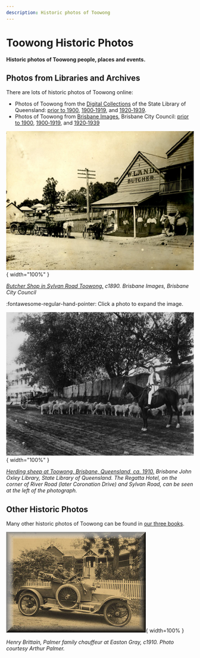 ```yaml
---
description: Historic photos of Toowong
---
```


# Toowong Historic Photos

**Historic photos of Toowong people, places and events.**

## Photos from Libraries and Archives  

There are lots of historic photos of Toowong online:

- Photos of Toowong from the [Digital Collections](http://onesearch.slq.qld.gov.au/primo-explore/search?query=any,contains,toowong&tab=dt&search_scope=DT&vid=SLQ&offset=0) of the State Library of Queensland: [prior to 1900](http://onesearch.slq.qld.gov.au/primo-explore/search?query=any,contains,Toowong&tab=dt&search_scope=DT&vid=SLQ&mfacet=local7,include,SLQ%20digitised%20images,1&mfacet=local1,include,ca.%201898,2&mfacet=local1,include,1889,2&mfacet=local1,include,1890,2&mfacet=local1,include,1893,2&offset=0), [1900‑1919](http://onesearch.slq.qld.gov.au/primo-explore/search?query=any,contains,Toowong&tab=dt&search_scope=DT&vid=SLQ&mfacet=local7,include,SLQ%20digitised%20images,1&mfacet=local1,include,1900,2&mfacet=local1,include,1910,2&mfacet=local1,include,1919,2&offset=0), and [1920‑1939](http://onesearch.slq.qld.gov.au/primo-explore/search?query=any,contains,Toowong&tab=dt&search_scope=DT&vid=SLQ&mfacet=local7,include,SLQ%20digitised%20images,1&mfacet=local1,include,1924,2&mfacet=local1,include,1926,2&mfacet=local1,include,1932,2&mfacet=local1,include,1939,2&offset=0).
- Photos of Toowong from [Brisbane Images](https://library-brisbane.ent.sirsidynix.net.au/client/en_AU/BrisbaneImages/), Brisbane City Council: [prior to 1900](https://library-brisbane.ent.sirsidynix.net.au/client/en_AU/BrisbaneImages/search/results?qu=Toowong&qf=PERIOD_DATE%09Date%091889%091889+%7C%7C+1893%091893+%7C%7C+Taken+1890%27s%09Taken+1890%27s+%7C%7C+1866%091866+%7C%7C+Circa+1890%09Circa+1890+%7C%7C+c1870%09c1870&te=ASSET&lm=ALL_ASSETS), [1900‑1919](https://library-brisbane.ent.sirsidynix.net.au/client/en_AU/BrisbaneImages/search/results?qu=Toowong&qf=PERIOD_DATE%09Date%091916%091916+%7C%7C+1904%091904+%7C%7C+Taken+circa+1900%09Taken+circa+1900+%7C%7C+1900%091900+%7C%7C+1902%091902+%7C%7C+1903%091903+%7C%7C+1909%091909+%7C%7C+1910%091910+%7C%7C+1911%091911+%7C%7C+ca.+1906%09ca.+1906+%7C%7C+circa+1900%09circa+1900+%7C%7C+circa+1918%09circa+1918&te=ASSET&lm=ALL_ASSETS), and [1920‑1939](https://library-brisbane.ent.sirsidynix.net.au/client/en_AU/BrisbaneImages/search/results?qu=Toowong&qf=PERIOD_DATE%09Date%09Taken+1920%27s%09Taken+1920%27s+%7C%7C+1922%091922+%7C%7C+1925%091925+%7C%7C+1934%091934+%7C%7C+1938%091938+%7C%7C+25+April+1930%0925+April+1930+%7C%7C+7+April+1938%097+April+1938+%7C%7C+7+February+1931%097+February+1931+%7C%7C+c1928%09c1928+%7C%7C+c1931%09c1931+%7C%7C+c1934%09c1934&te=ASSET&lm=ALL_ASSETS)


![Butcher Shop in Sylvan Road Toowong. c1890](assets/photos/butcher-shop-sylvan-road.jpg){ width="100%" }

*[Butcher Shop in Sylvan Road Toowong.](https://library-brisbane.ent.sirsidynix.net.au/client/en_AU/search/asset/25118/0) c1890. Brisbane Images, Brisbane City Council*

:fontawesome-regular-hand-pointer: Click a photo to expand the image. 


![Herding sheep at Toowong, ca. 1910](assets/photos/herding-sheep.jpg){ width="100%" }

*[Herding sheep at Toowong, Brisbane, Queensland, ca. 1910.](http://onesearch.slq.qld.gov.au/permalink/f/1upgmng/slq_alma21220184930002061) Brisbane John Oxley Library, State Library of Queensland. The Regatta Hotel, on the corner of River Road (later Coronation Drive) and Sylvan Road, can be seen at the left of the photograph.*

## Other Historic Photos

Many other historic photos of Toowong can be found in [our three books](books.md).

![Henry Brittain, Palmer family chauffeur at Easton Gray, c1910](assets/photos/car.jpg){ width=100% }

*Henry Brittain, Palmer family chauffeur at Easton Gray, c1910. Photo courtesy Arthur Palmer.*
